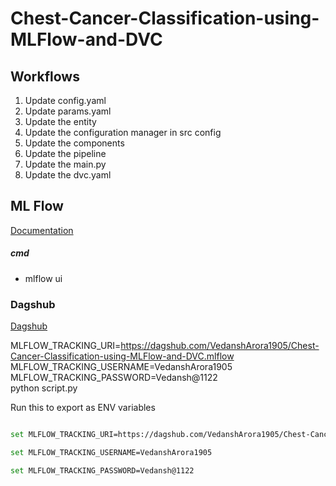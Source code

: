 # Chest-Cancer-Classification-using-MLFlow-and-DVC

## Workflows

1. Update config.yaml 
2. Update params.yaml
3. Update the entity
4. Update the configuration manager in src config
5. Update the components
6. Update the pipeline
7. Update the main.py
8. Update the dvc.yaml


## ML Flow

[Documentation](https://mlflow.org/docs/latest/index.html)


##### cmd
- mlflow ui

### Dagshub

[Dagshub](https://dagshub.com/)


MLFLOW_TRACKING_URI=https://dagshub.com/VedanshArora1905/Chest-Cancer-Classification-using-MLFlow-and-DVC.mlflow \
MLFLOW_TRACKING_USERNAME=VedanshArora1905 \
MLFLOW_TRACKING_PASSWORD=Vedansh@1122 \
python script.py

Run this to export as ENV variables

 ```bash

set MLFLOW_TRACKING_URI=https://dagshub.com/VedanshArora1905/Chest-Cancer-Classification-using-MLFlow-and-DVC.mlflow

set MLFLOW_TRACKING_USERNAME=VedanshArora1905

set MLFLOW_TRACKING_PASSWORD=Vedansh@1122

```
